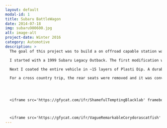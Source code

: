 ```yaml
---
layout: default
modal-id: 1
title: Subaru BattleWagon
date: 2014-07-18
img: subaru900600.jpg
alt: image-alt
project-date: Winter 2016
category: Automotive
description: >
  The goal of this project was to build a on offroad capable station wagon. I wanted some Jeep like capabilities, but with a large cargo area and car-like handling.

  I started with a 1999 Subaru Legacy Outback. The first modification was a 2" lift to increase ground clearance. Then, the engine was removed for the fitment of new timing components and a new clutch. At this point many repairs were made.

  Next I coated the entire vehicle in ~15 layers of Plasti Dip. A durable coating typically used on tool handles. After that, I fitted larger snow tires on low offset Method Rally wheels. 

  For a cross country trip, the rear seats were removed and it was converted into a two seather with a pickup style bed in the back. 




  <iframe src='https://gfycat.com/ifr/ShamefulTemptingBlacklab' frameborder='0' scrolling='no' allowfullscreen width='640' height='360'></iframe>



  <iframe src='https://gfycat.com/ifr/VagueRemarkableCorydorascatfish' frameborder='0' scrolling='no' allowfullscreen width='640' height='360'></iframe>
---
```

